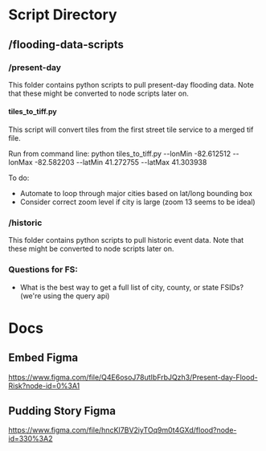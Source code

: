 # Script Directory

## /flooding-data-scripts

### /present-day

This folder contains python scripts to pull present-day flooding data. Note that these might be converted to node scripts later on.

#### tiles_to_tiff.py
This script will convert tiles from the first street tile service to a merged tif file.

Run from command line: python tiles_to_tiff.py --lonMin -82.612512 --lonMax -82.582203 --latMin 41.272755 --latMax 41.303938

To do:
- Automate to loop through major cities based on lat/long bounding box
- Consider correct zoom level if city is large (zoom 13 seems to be ideal)

### /historic

This folder contains python scripts to pull historic event data. Note that these might be converted to node scripts later on.


### Questions for FS:
- What is the best way to get a full list of city, county, or state FSIDs? (we're using the query api)

# Docs

## Embed Figma
https://www.figma.com/file/Q4E6osoJ78utIbFrbJQzh3/Present-day-Flood-Risk?node-id=0%3A1

## Pudding Story Figma
https://www.figma.com/file/hncKI7BV2iyTOq9m0t4GXd/flood?node-id=330%3A2
